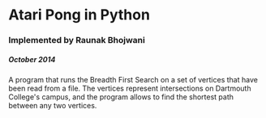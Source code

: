 # Atari Pong in Python
### Implemented by Raunak Bhojwani
##### October 2014

A program that runs the Breadth First Search on a set of vertices that have been read from a file. The vertices represent intersections on Dartmouth College's campus, and the program allows to find the shortest path between any two vertices.
